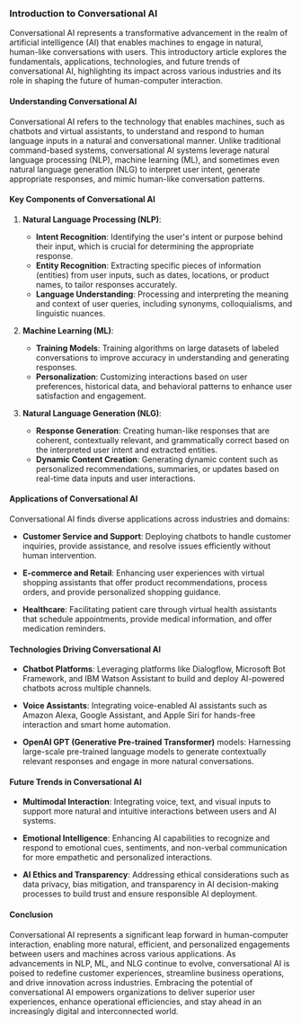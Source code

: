 ### Introduction to Conversational AI

Conversational AI represents a transformative advancement in the realm of artificial intelligence (AI) that enables machines to engage in natural, human-like conversations with users. This introductory article explores the fundamentals, applications, technologies, and future trends of conversational AI, highlighting its impact across various industries and its role in shaping the future of human-computer interaction.

#### Understanding Conversational AI

Conversational AI refers to the technology that enables machines, such as chatbots and virtual assistants, to understand and respond to human language inputs in a natural and conversational manner. Unlike traditional command-based systems, conversational AI systems leverage natural language processing (NLP), machine learning (ML), and sometimes even natural language generation (NLG) to interpret user intent, generate appropriate responses, and mimic human-like conversation patterns.

#### Key Components of Conversational AI

1. **Natural Language Processing (NLP)**:
   - **Intent Recognition**: Identifying the user's intent or purpose behind their input, which is crucial for determining the appropriate response.
   - **Entity Recognition**: Extracting specific pieces of information (entities) from user inputs, such as dates, locations, or product names, to tailor responses accurately.
   - **Language Understanding**: Processing and interpreting the meaning and context of user queries, including synonyms, colloquialisms, and linguistic nuances.

2. **Machine Learning (ML)**:
   - **Training Models**: Training algorithms on large datasets of labeled conversations to improve accuracy in understanding and generating responses.
   - **Personalization**: Customizing interactions based on user preferences, historical data, and behavioral patterns to enhance user satisfaction and engagement.

3. **Natural Language Generation (NLG)**:
   - **Response Generation**: Creating human-like responses that are coherent, contextually relevant, and grammatically correct based on the interpreted user intent and extracted entities.
   - **Dynamic Content Creation**: Generating dynamic content such as personalized recommendations, summaries, or updates based on real-time data inputs and user interactions.

#### Applications of Conversational AI

Conversational AI finds diverse applications across industries and domains:

- **Customer Service and Support**: Deploying chatbots to handle customer inquiries, provide assistance, and resolve issues efficiently without human intervention.
  
- **E-commerce and Retail**: Enhancing user experiences with virtual shopping assistants that offer product recommendations, process orders, and provide personalized shopping guidance.
  
- **Healthcare**: Facilitating patient care through virtual health assistants that schedule appointments, provide medical information, and offer medication reminders.

#### Technologies Driving Conversational AI

- **Chatbot Platforms**: Leveraging platforms like Dialogflow, Microsoft Bot Framework, and IBM Watson Assistant to build and deploy AI-powered chatbots across multiple channels.
  
- **Voice Assistants**: Integrating voice-enabled AI assistants such as Amazon Alexa, Google Assistant, and Apple Siri for hands-free interaction and smart home automation.
  
- **OpenAI GPT (Generative Pre-trained Transformer)** models: Harnessing large-scale pre-trained language models to generate contextually relevant responses and engage in more natural conversations.

#### Future Trends in Conversational AI

- **Multimodal Interaction**: Integrating voice, text, and visual inputs to support more natural and intuitive interactions between users and AI systems.
  
- **Emotional Intelligence**: Enhancing AI capabilities to recognize and respond to emotional cues, sentiments, and non-verbal communication for more empathetic and personalized interactions.
  
- **AI Ethics and Transparency**: Addressing ethical considerations such as data privacy, bias mitigation, and transparency in AI decision-making processes to build trust and ensure responsible AI deployment.

#### Conclusion

Conversational AI represents a significant leap forward in human-computer interaction, enabling more natural, efficient, and personalized engagements between users and machines across various applications. As advancements in NLP, ML, and NLG continue to evolve, conversational AI is poised to redefine customer experiences, streamline business operations, and drive innovation across industries. Embracing the potential of conversational AI empowers organizations to deliver superior user experiences, enhance operational efficiencies, and stay ahead in an increasingly digital and interconnected world.